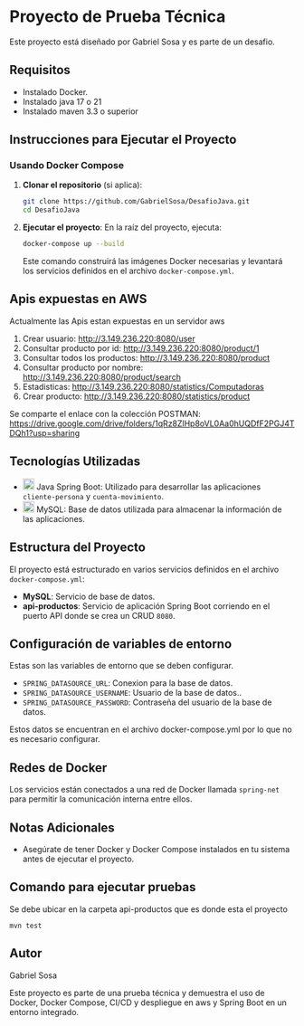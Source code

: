 # Proyecto de Prueba Técnica

Este proyecto está diseñado por Gabriel Sosa y es parte de un desafio.

## Requisitos

- Instalado Docker.
- Instalado java 17 o 21
- Instalado maven 3.3 o superior

## Instrucciones para Ejecutar el Proyecto

### Usando Docker Compose

1. **Clonar el repositorio** (si aplica):
    ```sh
    git clone https://github.com/GabrielSosa/DesafioJava.git
    cd DesafioJava
    ```

2. **Ejecutar el proyecto**:
   En la raíz del proyecto, ejecuta:
    ```sh
    docker-compose up --build
    ```
   Este comando construirá las imágenes Docker necesarias y levantará los servicios definidos en el archivo `docker-compose.yml`.

## Apis expuestas en AWS

Actualmente las Apis estan expuestas en un servidor aws
1. Crear usuario: http://3.149.236.220:8080/user
2. Consultar producto por id: http://3.149.236.220:8080/product/1
3. Consultar todos los productos: http://3.149.236.220:8080/product
4. Consultar producto por nombre: http://3.149.236.220:8080/product/search
5. Estadisticas: http://3.149.236.220:8080/statistics/Computadoras
6. Crear producto: http://3.149.236.220:8080/statistics/product


Se comparte el enlace con la colección POSTMAN:
https://drive.google.com/drive/folders/1qRz8ZlHp8oVL0Aa0hUQDfF2PGJ4TDQh1?usp=sharing

## Tecnologías Utilizadas

- <img src="https://www.vectorlogo.zone/logos/springio/springio-icon.svg" alt="Java Spring Boot" width="20"/> Java Spring Boot: Utilizado para desarrollar las aplicaciones `cliente-persona` y `cuenta-movimiento`.
- <img src="https://www.vectorlogo.zone/logos/mysql/mysql-icon.svg" alt="MySQL" width="20"/> MySQL: Base de datos utilizada para almacenar la información de las aplicaciones.

## Estructura del Proyecto

El proyecto está estructurado en varios servicios definidos en el archivo `docker-compose.yml`:

- **MySQL**: Servicio de base de datos.
- **api-productos**: Servicio de aplicación Spring Boot corriendo en el puerto API donde se crea un CRUD `8080`.

## Configuración de variables de entorno

Estas son las variables de entorno que se deben configurar.

- `SPRING_DATASOURCE_URL`: Conexion para la base de datos.
- `SPRING_DATASOURCE_USERNAME`: Usuario de la base de datos..
- `SPRING_DATASOURCE_PASSWORD`: Contraseña del usuario de la base de datos.

Estos datos se encuentran en el archivo docker-compose.yml por lo que no es necesario configurar.

## Redes de Docker

Los servicios están conectados a una red de Docker llamada `spring-net` para permitir la comunicación interna entre ellos.

## Notas Adicionales

- Asegúrate de tener Docker y Docker Compose instalados en tu sistema antes de ejecutar el proyecto.

## Comando para ejecutar pruebas

Se debe ubicar en la carpeta api-productos que es donde esta el proyecto
``` maven
mvn test
```

## Autor

Gabriel Sosa

Este proyecto es parte de una prueba técnica y demuestra el uso de Docker, Docker Compose, CI/CD y despliegue en aws y Spring Boot en un entorno integrado.


